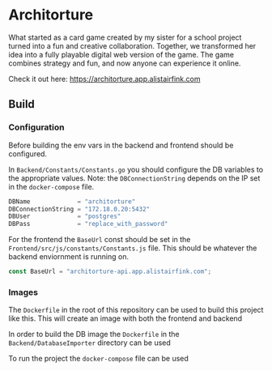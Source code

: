 # Architorture

What started as a card game created by my sister for a school project turned into a fun and creative
collaboration. Together, we transformed her idea into a fully playable digital web version of the game.
The game combines strategy and fun, and now anyone can experience it online.

Check it out here: https://architorture.app.alistairfink.com

## Build

### Configuration

Before building the env vars in the backend and frontend should be configured.

In `Backend/Constants/Constants.go` you should configure the DB variables to the appropriate values. Note: the `DBConnectionString` depends on the IP set in the `docker-compose` file.
```go
DBName             = "architorture"
DBConnectionString = "172.18.0.20:5432"
DBUser             = "postgres"
DBPass             = "replace_with_password"
```

For the frontend the `BaseUrl` const should be set in the `Frontend/src/js/constants/Constants.js` file. This should be whatever the backend enviornment is running on.
```js
const BaseUrl = "architorture-api.app.alistairfink.com";
```

### Images

The `Dockerfile` in the root of this repository can be used to build this project like this. This will create an image
with both the frontend and backend

In order to build the DB image the `Dockerfile` in the `Backend/DatabaseImporter` directory can be used

To run the project the `docker-compose` file can be used
